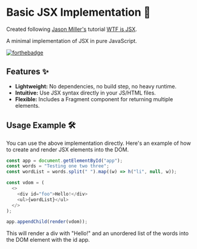 # Basic JSX Implementation 🚀

Created following [Jason Miller's](https://github.com/developit) tutorial [WTF is JSX](https://jasonformat.com/wtf-is-jsx/).

A minimal implementation of JSX in pure JavaScript.

[![forthebadge](https://forthebadge.com/images/badges/made-with-javascript.svg)](https://forthebadge.com)

## Features ✨

- **Lightweight:** No dependencies, no build step, no heavy runtime.
- **Intuitive:** Use JSX syntax directly in your JS/HTML files.
- **Flexible:** Includes a Fragment component for returning multiple elements.

## Usage Example 🛠️

You can use the above implementation directly. Here's an example of how to create and render JSX elements into the DOM.

```js
const app = document.getElementById("app");
const words = "Testing one two three";
const wordList = words.split(" ").map((w) => h("li", null, w));

const vdom = (
  <>
    <div id="foo">Hello!</div>
    <ul>{wordList}</ul>
  </>
);

app.appendChild(render(vdom));
```

This will render a div with "Hello!" and an unordered list of the words into the DOM element with the id app.

